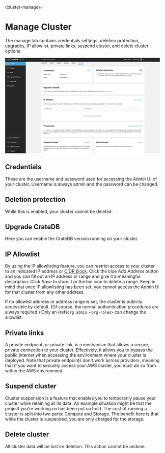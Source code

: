 
(cluster-manage)=
# Manage Cluster 

The manage tab contains credentials settings, deletion protection,
upgrades, IP allowlist, private links, suspend cluster, and delete
cluster options.

![Cloud Console Manage tab](../_assets/img/cluster-manage.png)

## Credentials

These are the username and password used for accessing the Admin UI of your
cluster. Username is always admin and the password can be changed.

## Deletion protection
While this is enabled, your cluster cannot be deleted.

## Upgrade CrateDB
Here you can enable the CrateDB version running on your cluster.

## IP Allowlist
By using the IP allowlisting feature, you can restrict access to your cluster to
an indicated IP address or [CIDR block](https://www.keycdn.com/support/what-is-cidr). Click the blue *Add Address* button and you can fill out an IP address or range
and give it a meaningful description. Click *Save* to store it or the bin icon
to delete a range. Keep in mind that once IP allowlisting has been set, you
cannot access the Admin UI for that cluster from any other address.

If no allowlist address or address range is set, the cluster is publicly
accessible by default. (Of course, the normal authentication procedures are
always required.) Only an {ref}`org admin <org-roles>` can change the allowlist.

## Private links
A private endpoint, or private link, is a mechanism that allows a secure, private connection to your cluster. Effectively, it allows you to bypass the public internet when accessing the environment where your cluster is deployed. Note that private endpoints don't work across providers, meaning that if you want to securely access your AWS cluster, you must do so from within the AWS environment.

## Suspend cluster
Cluster suspension is a feature that enables you to temporarily pause your cluster while retaining all its data. An example situation might be that the project you're working on has been put on hold. The cost of running a cluster is split into two
parts: Compute and Storage. The benefit here is that while the cluster is suspended, you are only charged for the storage.

## Delete cluster
All cluster data will be lost on deletion. This action cannot be undone.